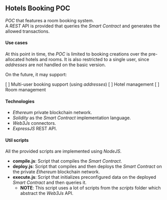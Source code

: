 ## Hotels Booking POC

_POC_ that features a room booking system.  
A _REST_ API is provided that queries the _Smart Contract_ and 
generates the allowed transactions.

#### Use cases

At this point in time, the _POC_ is limited to booking 
creations over the pre-allocated hotels and rooms.
It is also restricted to a single user, since _addresses_ 
are not handled on the basic version.

On the future, it may support:

[ ] Multi-user booking support (using _addresses_)
[ ] Hotel management
[ ] Room management

#### Technologies

* _Ethereum_ private blockchain network.
* _Solidity_ as the _Smart Contract_ implementation language.
* _Web3Js_ connectors.
* _ExpressJS_ REST API.

#### Util scripts

All the provided scripts are implemented using _NodeJS_.

* __compile.js__: Script that compiles the _Smart Contract_.
* __deploy.js__: Script that compiles and then deploys the 
_Smart Contract_ on the private _Ethereum_ blockchain network.
* __execute.js__: Script that initializes preconfigured data 
on the deployed _Smart Contract_ and then queries it.
    * __NOTE__: This script uses a lot of scripts from the 
    _scripts_ folder which abstract the _Web3Js_ API.